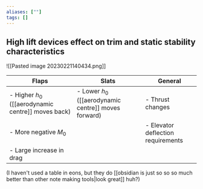 ```yaml
---
aliases: [""]
tags: []
---
```


## High lift devices effect on trim and static stability characteristics

![[Pasted image 20230221140434.png]]

| Flaps                                                | Slats                                                  | General                            |
| ---------------------------------------------------- | ------------------------------------------------------ | ---------------------------------- |
| - Higher $h_{0}$ ([[aerodynamic centre]] moves back) | - Lower $h_{0}$ ([[aerodynamic centre]] moves forward) | - Thrust changes                   |
| - More negative $M_{0}$                              |                                                        | - Elevator deflection requirements |
| - Large increase in drag                             |                                                        |                                    |

(I haven't used a table in eons, but they do [[obsidian is just so so so much better than other note making tools|look great]] huh?)
